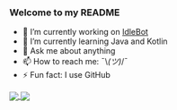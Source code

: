 ### Welcome to my README

- 🔭 I’m currently working on [IdleBot](https://github.com/CamShaft54/IdleBot)
- 🌱 I’m currently learning Java and Kotlin
- 💬 Ask me about anything
- 📫 How to reach me: ¯\\_(ツ)_/¯
- ⚡ Fun fact: I use GitHub

<a href="https://www.youtube.com/watch?v=dQw4w9WgXcQ">
  <img align="center" src="https://github-readme-stats.vercel.app/api?username=MetalTurtle18&hide=stars&show_icons=true&hide_border=true&theme=gruvbox&bg_color=0d1116" />
</a>
<a href="https://www.youtube.com/watch?v=dQw4w9WgXcQ">
  <img align="center" src="https://github-readme-stats.vercel.app/api/top-langs/?username=MetalTurtle18&layout=compact&hide_border=true&theme=gruvbox&bg_color=0d1116" />
</a>

